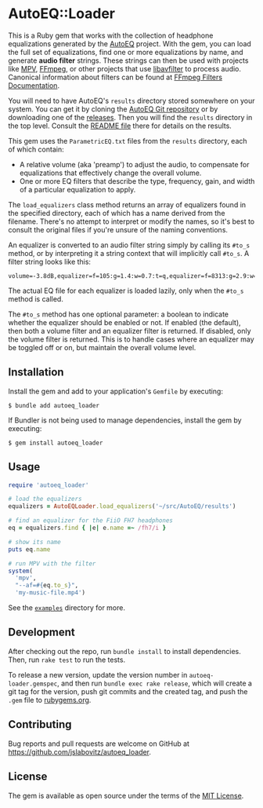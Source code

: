 # AutoEQ::Loader

This is a Ruby gem that works with the collection of headphone equalizations generated by the [AutoEQ](https://autoeq.app) project. With the gem, you can load the full set of equalizations, find one or more equalizations by name, and generate **audio filter** strings. These strings can then be used with projects like [MPV](https://mpv.io), [FFmpeg](https://ffmpeg.org), or other projects that use [libavfilter](https://ffmpeg.org/libavfilter.html) to process audio. Canonical information about filters can be found at [FFmpeg Filters Documentation](https://ffmpeg.org/ffmpeg-filters.html).

You will need to have AutoEQ's `results` directory stored somewhere on your system. You can get it by cloning the [AutoEQ Git repository](https://github.com/jaakkopasanen/AutoEq) or by downloading one of the [releases](https://github.com/jaakkopasanen/AutoEq/tags). Then you will find the `results` directory in the top level. Consult the [README file](https://github.com/jaakkopasanen/AutoEq/blob/master/results/README.md) there for details on the results.

This gem uses the `ParametricEQ.txt` files from the `results` directory, each of which contain:

- A relative volume (aka 'preamp') to adjust the audio, to compensate for equalizations that effectively change the overall volume.
- One or more EQ filters that describe the type, frequency, gain, and width of a particular equalization to apply.

The `load_equalizers` class method returns an array of equalizers found in the specified directory, each of which has a name derived from the filename. There's no attempt to interpret or modify the names, so it's best to consult the original files if you're unsure of the naming conventions.

An equalizer is converted to an audio filter string simply by calling its `#to_s` method, or by interpreting it a string context that will implicitly call `#to_s`. A filter string looks like this:

```
volume=-3.8dB,equalizer=f=105:g=1.4:w=0.7:t=q,equalizer=f=8313:g=2.9:w=1.52:t=q,equalizer=f=126:g=-2.0:w=0.83:t=q,equalizer=f=3198:g=3.4:w=2.66:t=q,equalizer=f=2019:g=-2.0:w=1.8:t=q,equalizer=f=10000:g=-5.2:w=0.7:t=q,equalizer=f=529:g=-1.0:w=1.59:t=q,equalizer=f=1042:g=1.1:w=2.59:t=q,equalizer=f=5337:g=-1.5:w=4.59:t=q,equalizer=f=6646:g=2.8:w=5.93:t=q
```

The actual EQ file for each equalizer is loaded lazily, only when the `#to_s` method is called.

The `#to_s` method has one optional parameter: a boolean to indicate whether the equalizer should be enabled or not. If enabled (the default), then both a volume filter and an equalizer filter is returned. If disabled, only the volume filter is returned. This is to handle cases where an equalizer may be toggled off or on, but maintain the overall volume level.


## Installation

Install the gem and add to your application's `Gemfile` by executing:

    $ bundle add autoeq_loader

If Bundler is not being used to manage dependencies, install the gem by executing:

    $ gem install autoeq_loader


## Usage

```ruby
require 'autoeq_loader'

# load the equalizers
equalizers = AutoEQLoader.load_equalizers('~/src/AutoEQ/results')

# find an equalizer for the FiiO FH7 headphones
eq = equalizers.find { |e| e.name =~ /fh7/i }

# show its name
puts eq.name

# run MPV with the filter
system(
  'mpv',
  "--af=#{eq.to_s}",
  'my-music-file.mp4')
```

See the [`examples`](examples) directory for more.


## Development

After checking out the repo, run `bundle install` to install dependencies. Then, run `rake test` to run the tests.

To release a new version, update the version number in `autoeq-loader.gemspec`, and then run `bundle exec rake release`, which will create a git tag for the version, push git commits and the created tag, and push the `.gem` file to [rubygems.org](https://rubygems.org).


## Contributing

Bug reports and pull requests are welcome on GitHub at https://github.com/jslabovitz/autoeq_loader.


## License

The gem is available as open source under the terms of the [MIT License](https://opensource.org/licenses/MIT).
